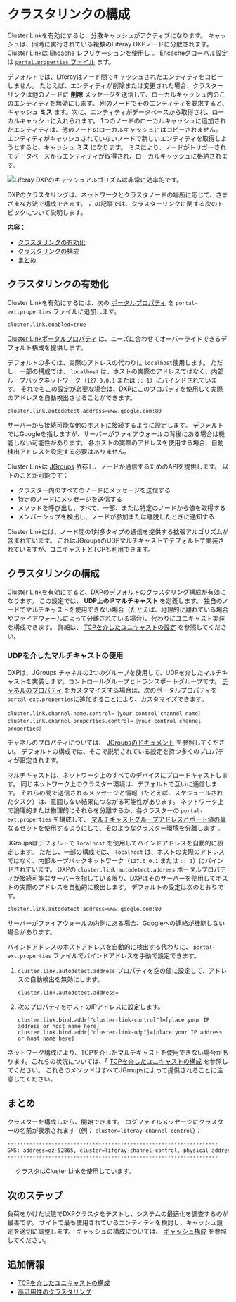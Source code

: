 # クラスタリンクの構成

Cluster Linkを有効にすると、分散キャッシュがアクティブになります。 キャッシュは、同時に実行されている複数のLiferay DXPノードに分散されます。 Cluster Linkは [Ehcache](http://www.ehcache.org) レプリケーションを使用し
 。 Ehcacheグローバル設定は [`portal.properties` ファイル](https://learn.liferay.com/reference/latest/en/dxp/propertiesdoc/portal.properties.html#Ehcache) ます。</p> 

デフォルトでは、Liferayはノード間でキャッシュされたエンティティをコピーしません。 たとえば、エンティティが削除または変更された場合、クラスターリンクは他のノードに **削除** メッセージを送信して、ローカルキャッシュ内のこのエンティティを無効にします。 別のノードでそのエンティティを要求すると、キャッシュ **ミス** ます。次に、エンティティがデータベースから取得され、ローカルキャッシュに入れられます。 1つのノードのローカルキャッシュに追加されたエンティティは、他のノードのローカルキャッシュにはコピーされません。 エンティティがキャッシュされていないノードで新しいエンティティを取得しようとすると、キャッシュ **ミス** になります。 ミスにより、ノードがトリガーされてデータベースからエンティティが取得され、ローカルキャッシュに格納されます。

![Liferay DXPのキャッシュアルゴリズムは非常に効率的です。](./configuring-cluster-link/images/01.png)

DXPのクラスタリングは、ネットワークとクラスタノードの場所に応じて、さまざまな方法で構成できます。 この記事では、クラスターリンクに関する次のトピックについて説明します。

**内容：**

* [クラスタリンクの有効化](#enabling-cluster-link)
* [クラスタリンクの構成](#configuring-cluster-link)
* [まとめ](#conclusion)



<a name="クラスタリンクの有効化" />

## クラスタリンクの有効化

Cluster Linkを有効にするには、次の [ポータルプロパティ](../../reference/portal-properties.md) を `portal-ext.properties` ファイルに追加します。



```properties
cluster.link.enabled=true
```


[Cluster Linkポータルプロパティ](https://learn.liferay.com/reference/latest/en/dxp/propertiesdoc/portal.properties.html#Cluster%20Link) は、ニーズに合わせてオーバーライドできるデフォルト構成を提供します。

デフォルトの多くは、実際のアドレスの代わりに `localhost`使用します。 ただし、一部の構成では、 `localhost` は、ホストの実際のアドレスではなく、内部ループバックネットワーク（`127.0.0.1` または `:: 1`）にバインドされています。 それでもこの設定が必要な場合は、DXPにこのプロパティを使用して実際のアドレスを自動検出させることができます。



```properties
cluster.link.autodetect.address=www.google.com:80
```


サーバーから接続可能な他のホストに接続するように設定します。 デフォルトではGoogleを指しますが、サーバーがファイアウォールの背後にある場合は機能しない可能性があります。 各ホストの実際のアドレスを使用する場合、自動検出アドレスを設定する必要はありません。

Cluster Linkは [JGroups](http://www.jgroups.org) 依存し、ノードが通信するためのAPIを提供します。 以下のことが可能です：

* クラスター内のすべてのノードにメッセージを送信する
* 特定のノードにメッセージを送信する
* メソッドを呼び出し、すべて、一部、または特定のノードから値を取得する
* メンバーシップを検出し、ノードが参加または離脱したときに通知する

Cluster Linkには、ノード間の1対多タイプの通信を提供する拡張アルゴリズムが含まれています。 これはJGroupsのUDPマルチキャストでデフォルトで実装されていますが、ユニキャストとTCPも利用できます。



<a name="クラスタリンクの構成-1" />

## クラスタリンクの構成

Cluster Linkを有効にすると、DXPのデフォルトのクラスタリング構成が有効になります。 この設定では、 **UDP上のIPマルチキャスト** を定義します。 独自のノードでマルチキャストを使用できない場合（たとえば、地理的に離れている場合やファイアウォールによって分離されている場合）、代わりにユニキャスト実装を構成できます。 詳細は、 [TCPを介したユニキャストの設定](./configuring-unicast-over-tcp.md) を参照してください。



### UDPを介したマルチキャストの使用

DXPは、JGroups</a> チャネルの2つのグループを使用して、UDPを介したマルチキャストを実装します。コントロールグループとトランスポートグループです。 [チャネルのプロパティ](https://learn.liferay.com/reference/latest/en/dxp/propertiesdoc/portal.properties.html#Cluster%20Link) をカスタマイズする場合は、次のポータルプロパティを `portal-ext.properties`に追加することにより、カスタマイズできます。</p> 



```properties
cluster.link.channel.name.control=［your control channel name］
cluster.link.channel.properties.control=［your control channel properties］
```


チャネルのプロパティについては、 [JGroupsのドキュメント](http://www.jgroups.org/manual4/index.html#protlist) を参照してください。 デフォルトの構成では、そこで説明されている設定を持つ多くのプロパティが設定されます。

マルチキャストは、ネットワーク上のすべてのデバイスにブロードキャストします。 同じネットワーク上のクラスター環境は、デフォルトで互いに通信します。 それらの間で送信されるメッセージと情報（たとえば、スケジュールされたタスク）は、意図しない結果につながる可能性があります。 ネットワーク上で論理的または物理的にそれらを分離するか、各クラスターの `portal-ext.properties` を構成して、 [マルチキャストグループアドレスとポート値の異なるセットを使用するようにして、そのようなクラスター環境を分離します](https://learn.liferay.com/reference/latest/en/dxp/propertiesdoc/portal.properties.html#Multicast) 。

JGroupsはデフォルトで `localhost` を使用してバインドアドレスを自動的に設定します。 ただし、一部の構成では、 `localhost` は、ホストの実際のアドレスではなく、内部ループバックネットワーク（`127.0.0.1` または `:: 1`）にバインドされています。 DXPの `cluster.link.autodetect.address` ポータルプロパティが接続可能なサーバーを指している限り、DXPはそのサーバーを使用してホストの実際のアドレスを自動的に検出します。 デフォルトの設定は次のとおりです。



```properties
cluster.link.autodetect.address=www.google.com:80
```


サーバーがファイアウォールの内側にある場合、Googleへの連絡が機能しない場合があります。

バインドアドレスのホストアドレスを自動的に検出する代わりに、 `portal-ext.properties` ファイルでバインドアドレスを手動で設定できます。

1. `cluster.link.autodetect.address` プロパティを空の値に設定して、アドレスの自動検出を無効にします。 
   
   

    ```properties
    cluster.link.autodetect.address=
    ```


2. 次のプロパティをホストのIPアドレスに設定します。 
   
   

    ```properties
    cluster.link.bind.addr["cluster-link-control"]=[place your IP address or host name here]
    cluster.link.bind.addr["cluster-link-udp"]=[place your IP address or host name here]
    ```


ネットワーク構成により、TCPを介したマルチキャストを使用できない場合があります。これらの状況については、「 [TCPを介したユニキャストの構成](./configuring-unicast-over-tcp.md) を参照してください。 これらのメソッドはすべてJGroupsによって提供されることに注意してください。



<a name="まとめ" />

## まとめ

クラスターを構成したら、開始できます。 ログファイルメッセージにクラスターの名前が表示されます（例： `cluster=liferay-channel-control`）：



```bash
-------------------------------------------------------------------
GMS: address=oz-52865, cluster=liferay-channel-control, physical address=192.168.1.10:50643
-------------------------------------------------------------------
```


　 クラスタはCluster Linkを使用しています。



<a name="次のステップ" />

## 次のステップ

負荷をかけた状態でDXPクラスタをテストし、システムの最適化を調査するのが最善です。 サイトで最も使用されているエンティティを検討し、キャッシュ設定を適切に調整します。 キャッシュの構成については、 [キャッシュ構成](https://help.liferay.com/hc/en-us/articles/360035581451-Introduction-to-Cache-Configuration) を参照してください。



<a name="追加情報" />

## 追加情報

* [TCPを介したユニキャストの構成](./configuring-unicast-over-tcp.md)
* [高可用性のクラスタリング](../clustering-for-high-availability.md)
